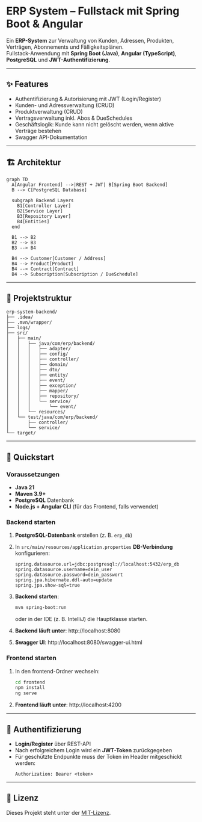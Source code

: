 # ERP System – Fullstack mit Spring Boot & Angular

Ein **ERP-System** zur Verwaltung von Kunden, Adressen, Produkten, Verträgen, Abonnements und Fälligkeitsplänen.  
Fullstack-Anwendung mit **Spring Boot (Java)**, **Angular (TypeScript)**, **PostgreSQL** und **JWT-Authentifizierung**.  

---

## ✨ Features

- Authentifizierung & Autorisierung mit JWT (Login/Register)
- Kunden- und Adressverwaltung (CRUD)
- Produktverwaltung (CRUD)
- Vertragsverwaltung inkl. Abos & DueSchedules
- Geschäftslogik: Kunde kann nicht gelöscht werden, wenn aktive Verträge bestehen
- Swagger API-Dokumentation

---

## 🏗️ Architektur

```mermaid
graph TD
  A[Angular Frontend] -->|REST + JWT| B[Spring Boot Backend]
  B --> C[PostgreSQL Database]

  subgraph Backend Layers
    B1[Controller Layer]
    B2[Service Layer]
    B3[Repository Layer]
    B4[Entities]
  end

  B1 --> B2
  B2 --> B3
  B3 --> B4

  B4 --> Customer[Customer / Address]
  B4 --> Product[Product]
  B4 --> Contract[Contract]
  B4 --> Subscription[Subscription / DueSchedule]
```

---

## 📂 Projektstruktur

```
erp-system-backend/
├── .idea/
├── .mvn/wrapper/
├── logs/
├── src/
│   ├── main/
│   │   ├── java/com/erp/backend/
│   │   │   ├── adapter/
│   │   │   ├── config/
│   │   │   ├── controller/
│   │   │   ├── domain/
│   │   │   ├── dto/
│   │   │   ├── entity/
│   │   │   ├── event/
│   │   │   ├── exception/
│   │   │   ├── mapper/
│   │   │   ├── repository/
│   │   │   └── service/
│   │   │       └── event/
│   │   └── resources/
│   └── test/java/com/erp/backend/
│       ├── controller/
│       └── service/
└── target/
```

---

## 🚀 Quickstart

### Voraussetzungen

- **Java 21**
- **Maven 3.9+**
- **PostgreSQL** Datenbank
- **Node.js + Angular CLI** (für das Frontend, falls verwendet)

### Backend starten

1. **PostgreSQL-Datenbank** erstellen (z. B. `erp_db`)

2. In `src/main/resources/application.properties` **DB-Verbindung** konfigurieren:
   ```properties
   spring.datasource.url=jdbc:postgresql://localhost:5432/erp_db
   spring.datasource.username=dein_user
   spring.datasource.password=dein_passwort
   spring.jpa.hibernate.ddl-auto=update
   spring.jpa.show-sql=true
   ```

3. **Backend starten**:
   ```bash
   mvn spring-boot:run
   ```
   oder in der IDE (z. B. IntelliJ) die Hauptklasse starten.

4. **Backend läuft unter**: http://localhost:8080
5. **Swagger UI**: http://localhost:8080/swagger-ui.html

### Frontend starten

1. In den frontend-Ordner wechseln:
   ```bash
   cd frontend
   npm install
   ng serve
   ```

2. **Frontend läuft unter**: http://localhost:4200

---

## 🔑 Authentifizierung

- **Login/Register** über REST-API
- Nach erfolgreichem Login wird ein **JWT-Token** zurückgegeben
- Für geschützte Endpunkte muss der Token im Header mitgeschickt werden:
  ```
  Authorization: Bearer <token>
  ```

---

## 📜 Lizenz

Dieses Projekt steht unter der [MIT-Lizenz](LICENSE).
